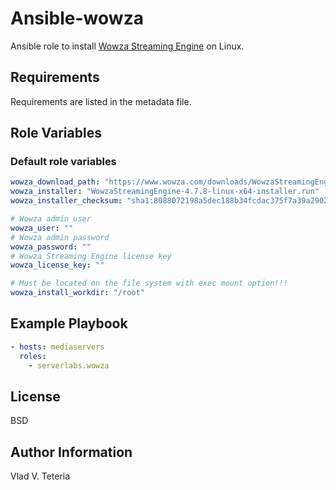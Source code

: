 # Ansible-wowza

Ansible role to install [Wowza Streaming Engine](https://www.wowza.com/products/streaming-engine) on Linux.

## Requirements

Requirements are listed in the metadata file.

## Role Variables

### Default role variables

``` yaml
wowza_download_path: "https://www.wowza.com/downloads/WowzaStreamingEngine-4-7-8/"
wowza_installer: "WowzaStreamingEngine-4.7.8-linux-x64-installer.run"
wowza_installer_checksum: "sha1:8088072198a5dec188b34fcdac375f7a39a29028"

# Wowza admin user
wowza_user: ""
# Wowza admin password
wowza_password: ""
# Wowza Streaming Engine license key
wowza_license_key: ""

# Must be located on the file system with exec mount option!!!
wowza_install_workdir: "/root"
```

## Example Playbook

``` yaml
- hosts: mediaservers
  roles:
    - serverlabs.wowza
```

## License

BSD

## Author Information

Vlad V. Teteria

